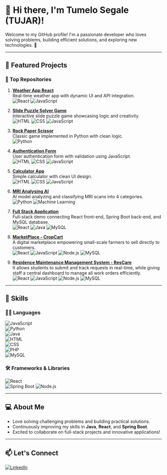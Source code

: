 # 👋 Hi there, I'm Tumelo Segale (TUJAR)!

Welcome to my GitHub profile! I'm a passionate developer who loves solving problems, building efficient solutions, and exploring new technologies. 🚀  

---

## 🔭 Featured Projects

### 🌟 Top Repositories

1. **[Weather App React](https://github.com/Tumelo-Segale/Weather-App-React)**  
   Real-time weather app with dynamic UI and API integration.  
   ![React](https://img.shields.io/badge/-React-61DAFB?style=flat&logo=react&logoColor=black)
   ![JavaScript](https://img.shields.io/badge/-JavaScript-F7DF1E?style=flat&logo=javascript&logoColor=black)

2. **[Slide Puzzle Solver Game](https://github.com/Tumelo-Segale/Slide-Puzzle-Solver-Game)**  
   Interactive slide puzzle game showcasing logic and creativity.  
   ![HTML](https://img.shields.io/badge/-HTML-E34F26?style=flat&logo=html5&logoColor=white)
   ![CSS](https://img.shields.io/badge/-CSS-1572B6?style=flat&logo=css3&logoColor=white)
   ![JavaScript](https://img.shields.io/badge/-JavaScript-F7DF1E?style=flat&logo=javascript&logoColor=black)

3. **[Rock Paper Scissor](https://github.com/Tumelo-Segale/Rock-Paper-Scissor)**  
   Classic game implemented in Python with clean logic.  
   ![Python](https://img.shields.io/badge/-Python-3776AB?style=flat&logo=python&logoColor=white)

4. **[Authentication Form](https://github.com/Tumelo-Segale/Authentication-Form)**  
   User authentication form with validation using JavaScript.  
   ![HTML](https://img.shields.io/badge/-HTML-E34F26?style=flat&logo=html5&logoColor=white)
   ![CSS](https://img.shields.io/badge/-CSS-1572B6?style=flat&logo=css3&logoColor=white)
   ![JavaScript](https://img.shields.io/badge/-JavaScript-F7DF1E?style=flat&logo=javascript&logoColor=black)

5. **[Calculator App](https://github.com/Tumelo-Segale/Calculator-App)**  
   Simple calculator with clean UI design.  
   ![HTML](https://img.shields.io/badge/-HTML-E34F26?style=flat&logo=html5&logoColor=white)
   ![CSS](https://img.shields.io/badge/-CSS-1572B6?style=flat&logo=css3&logoColor=white)
   ![JavaScript](https://img.shields.io/badge/-JavaScript-F7DF1E?style=flat&logo=javascript&logoColor=black)

6. **[MRI Analysing AI](https://github.com/B-A-QUANTUM-AI)**  
   AI model analyzing and classifying MRI scans into 4 categories.  
   ![Python](https://img.shields.io/badge/-Python-3776AB?style=flat&logo=python&logoColor=white)
   ![Machine Learning](https://img.shields.io/badge/-Machine%20Learning-FF6F61?style=flat)

7. **[Full Stack Application](https://github.com/Tumelo-Segale/Full-Stack)**  
   Full-stack demo connecting React front-end, Spring Boot back-end, and MySQL database.  
   ![React](https://img.shields.io/badge/-React-61DAFB?style=flat&logo=react&logoColor=black)
   ![Java](https://img.shields.io/badge/-Java-007396?style=flat&logo=java&logoColor=white)
   ![MySQL](https://img.shields.io/badge/-MySQL-4479A1?style=flat&logo=mysql&logoColor=white)

8. **[MarketPlace - CropCart](https://github.com/Tumelo-Segale/MarketPlace)**  
   A digital marketplace empowering small-scale farmers to sell directly to customers.  
   ![React](https://img.shields.io/badge/-React-61DAFB?style=flat&logo=react&logoColor=black) 
   ![JavaScript](https://img.shields.io/badge/-JavaScript-F7DF1E?style=flat&logo=javascript&logoColor=black) 
   ![Node.js](https://img.shields.io/badge/-Node.js-339933?style=flat&logo=node.js&logoColor=white)
   ![MySQL](https://img.shields.io/badge/-MySQL-4479A1?style=flat&logo=mysql&logoColor=white)

9. **[Residence Maintenance Management System - ResCare](https://github.com/Tumelo-Segale/ResCare)**  
   It allows students to submit and track requests in real-time, while giving staff a central dashboard to manage all work orders efficiently.  
   ![React](https://img.shields.io/badge/-React-61DAFB?style=flat&logo=react&logoColor=black) 
   ![JavaScript](https://img.shields.io/badge/-JavaScript-F7DF1E?style=flat&logo=javascript&logoColor=black) 
   ![Node.js](https://img.shields.io/badge/-Node.js-339933?style=flat&logo=node.js&logoColor=white)
   ![MySQL](https://img.shields.io/badge/-MySQL-4479A1?style=flat&logo=mysql&logoColor=white)

---

## 🌱 Skills

### 🧑‍💻 Languages
![JavaScript](https://img.shields.io/badge/-JavaScript-F7DF1E?style=flat&logo=javascript&logoColor=black)  
![Python](https://img.shields.io/badge/-Python-3776AB?style=flat&logo=python&logoColor=white)  
![Java](https://img.shields.io/badge/-Java-007396?style=flat&logo=java&logoColor=white)  
![HTML](https://img.shields.io/badge/-HTML-E34F26?style=flat&logo=html5&logoColor=white)  
![CSS](https://img.shields.io/badge/-CSS-1572B6?style=flat&logo=css3&logoColor=white)  
![PHP](https://img.shields.io/badge/-PHP-777BB4?style=flat&logo=php&logoColor=white)  
![MySQL](https://img.shields.io/badge/-MySQL-4479A1?style=flat&logo=mysql&logoColor=white)

### 🛠 Frameworks & Libraries
![React](https://img.shields.io/badge/-React-61DAFB?style=flat&logo=react&logoColor=black)  
![Spring Boot](https://img.shields.io/badge/-Spring%20Boot-6DB33F?style=flat&logo=spring&logoColor=white)
![Node.js](https://img.shields.io/badge/-Node.js-339933?style=flat&logo=node.js&logoColor=white)

---

## 💻 About Me
- Love solving challenging problems and building practical solutions.  
- Continuously improving my skills in **Java**, **React**, and **Spring Boot**.  
- Excited to collaborate on full-stack projects and innovative applications!  

---
## 📫 Let's Connect
[![LinkedIn](https://img.shields.io/badge/-LinkedIn-0A66C2?style=flat&logo=linkedin&logoColor=white)](https://www.linkedin.com/in/tumelo-segale)
